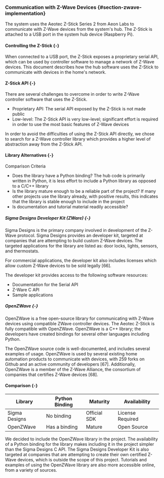 ### Communication with Z-Wave Devices {#section-zwave-implementation}

The system uses the Aeotec Z-Stick Series 2 from Aeon Labs to communicate with
Z-Wave devices from the system's hub. The Z-Stick is attached to a USB port in the
system hub device (Raspberry Pi).

#### Controlling the Z-Stick {-}

When connected to a USB port, the Z-Stick exposes a proprietary serial API, which
can be used by controller software to manage a network of Z-Wave devices. This document
describes how the hub software uses the Z-Stick to communicate with devices in 
the home's network.

#### Z-Stick API {-}

There are several challenges to overcome in order to write Z-Wave controller software that
uses the Z-Stick.

- Proprietary API: The serial API exposed by the Z-Stick is not made public
- Low-level: The Z-Stick API is very low-level; significant effort is required in order to 
    use the most basic features of Z-Wave devices

In order to avoid the difficulties of using the Z-Stick API directly, we chose to search for
a Z-Wave controller library which provides a higher level of abstraction away from the 
Z-Stick API.

#### Library Alternatives {-}

Comparison Criteria

- Does the library have a Python binding? The hub code is primarily written in Python, it is less 
    effort to include a Python library as opposed to a C/C++ library
- Is the library mature enough to be a reliable part of the project? If many other projects use the
    library already, with positive results, this indicates that the library is stable enough to include
    in the project
- Is documentation and tutorial material readily accessible?

##### Sigma Designs Developer Kit (ZWare) {-}

Sigma Designs is the primary company involved in development of the Z-Wave protocol. Sigma Designs
provides an developer kit, targeted at companies that are attempting to build custom Z-Wave devices.
The targeted applications for the library are listed as: door locks, lights, sensors, and 
thermostats.

For commercial applications, the developer kit also includes licenses which allow custom Z-Wave
devices to be sold legally [66].

The developer kit provides access to the following software resources:

- Documentation for the Serial API
- Z-Ware C API
- Sample applications

##### OpenZWave {-}

OpenZWave is a free open-source library for communicating with Z-Wave devices using compatible
ZWave controller devices. The Aeotec Z-Stick is fully compatible with OpenZWave. OpenZWave is a 
C++ library; the developers have created bindings for several other languages including Python.

The OpenZWave source code is well-documented, and includes several examples of usage. OpenZWave is
used by several existing home automation products to communicate with devices, with 259 forks on
Github and an active community of developers [67]. Additionally, OpenZWave is a member of the Z-Wave 
Alliance, the consortium of companies that certifies Z-Wave devices [68]. 

#### Comparison {-}

| Library       | Python Binding  | Maturity     | Availability      |
| ------------- | --------------- | ------------ | ------------      |
| Sigma Designs | No binding      | Official SDK | License Required  |
| OpenZWave     | Has a binding   | Mature       | Open Source       |

We decided to include the OpenZWave library in the project. The availability of a Python binding
for the library makes including it in the project simpler than the Sigma Designs C API. The Sigma 
Designs Developer Kit is also targeted at companies that are attempting to create their own 
certified Z-Wave devices, which is outside the scope of this project. Tutorials and examples of 
using the OpenZWave library are also more accessible online, from a variety of sources.


